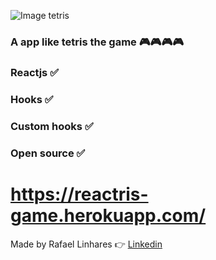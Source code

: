 ![Image tetris](https://vice-images.vice.com/images/articles/meta/2016/05/18/tetris-the-movie-vgtrn-1463572363.png?resize=*:*&output-quality=75)

###  A app like tetris the game  🎮🎮🎮🎮

### Reactjs ✅

### Hooks ✅

### Custom hooks ✅

### Open source ✅



# https://reactris-game.herokuapp.com/

Made by Rafael Linhares 👉 [Linkedin](https://www.linkedin.com/in/rafael-linhares-js/)
